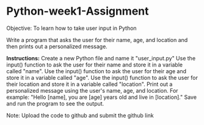 # Python-week1-Assignment

Objective: To learn how to take user input in Python

Write a program that asks the user for their name, age, and location and then prints out a personalized message.

**Instructions:**
Create a new Python file and name it "user_input.py"
Use the input() function to ask the user for their name and store it in a variable called "name".
Use the input() function to ask the user for their age and store it in a variable called "age".
Use the input() function to ask the user for their location and store it in a variable called "location".
Print out a personalized message using the user's name, age, and location. For example: "Hello [name], you are [age] years old and live in [location]."
Save and run the program to see the output.




Note: Upload the code to github and submit the github link
